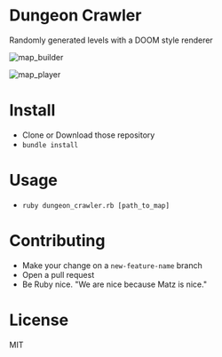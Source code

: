 # Dungeon Crawler
Randomly generated levels with a DOOM style renderer

![map_builder]()

![map_player]()

# Install
* Clone or Download those repository
* `bundle install`

# Usage
* `ruby dungeon_crawler.rb [path_to_map]`

# Contributing
* Make your change on a `new-feature-name` branch
* Open a pull request
* Be Ruby nice. "We are nice because Matz is nice."

# License
MIT